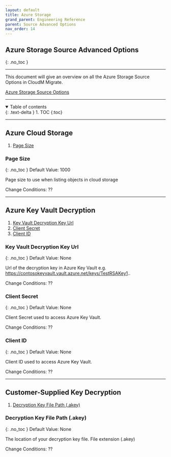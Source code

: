 ```yaml
---
layout: default
title: Azure Storage
grand_parent: Engineering Reference
parent: Source Advanced Options
nav_order: 14
---
```


## Azure Storage Source Advanced Options
{: .no_toc }

---
This document will give an overview on all the Azure Storage Source Options in CloudM Migrate. 

<a href="https://cloudm-migrate.github.io/documentation/Engineering-Reference/AzureStorageSource.html">Azure Storage Source Options</a>
         
---
<a name="top"></a>
<details open markdown="block">
  <summary>
    Table of contents
  </summary>
  {: .text-delta }
1. TOC
{:toc}
</details>

---
## Azure Cloud Storage

1. [Page Size](#pagesi)

### Page Size <a name="pagesi"></a>
{: .no_toc }
Default Value: 1000

Page size to use when listing objects in cloud storage

Change Conditions: ??

---
## Azure Key Vault Decryption

1. [Key Vault Decryption Key Url](#keyvalurl)
2. [Client Secret](#clisec)
3. [Client ID](#cliid)

### Key Vault Decryption Key Url <a name="keyvalurl"></a>
{: .no_toc }
Default Value: None

Url of the decryption key in Azure Key Vault e.g. https://contosokeyvault.vault.azure.net/keys/TestRSAKey1..

Change Conditions: ??

### Client Secret <a name="clisec"></a>
{: .no_toc }
Default Value: None

Client Secret used to access Azure Key Vault.

Change Conditions: ??

### Client ID <a name="cliid"></a>
{: .no_toc }
Default Value: None

Client ID used to access Azure Key Vault.

Change Conditions: ??

---
## Customer-Supplied Key Decryption

1. [Decryption Key File Path (.akey)](#deckefilde)

### Decryption Key File Path (.akey) <a name="deckefilde"></a>
{: .no_toc }
Default Value: None

The location of your decryption key file. File extension (.akey)

Change Conditions: ??
